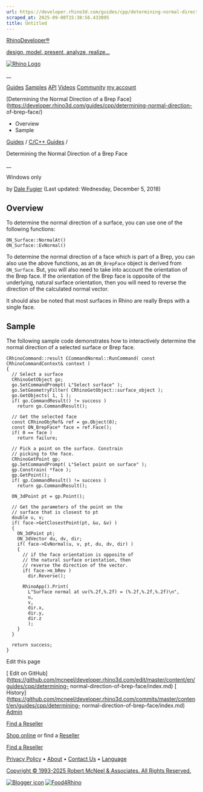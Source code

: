 ```yaml
---
url: https://developer.rhino3d.com/guides/cpp/determining-normal-direction-of-brep-face/
scraped_at: 2025-09-08T15:38:56.433095
title: Untitled
---
```


[RhinoDeveloper®](/)

[design, model, present, analyze, realize...](/)

[![Rhino Logo](https://developer.rhino3d.com/images/rhinodevlogo.png)](/)

__

[Guides](https://developer.rhino3d.com/guides)
[Samples](https://developer.rhino3d.com/samples)
[API](https://developer.rhino3d.com/api)
[Videos](https://developer.rhino3d.com/videos)
[Community](https://discourse.mcneel.com/c/rhino-developer) [my account
](https://www.rhino3d.com/my-account/ "Manage your account, licenses, and
teams")

[Determining the Normal Direction of a Brep
Face](https://developer.rhino3d.com/guides/cpp/determining-normal-direction-
of-brep-face/)

  * Overview
  * Sample

[Guides](https://developer.rhino3d.com/en/guides/) / [C/C++
Guides](https://developer.rhino3d.com/en/guides/cpp/) /

Determining the Normal Direction of a Brep Face

__

Windows only

by [Dale Fugier](https://discourse.mcneel.com/u/dale/) (Last updated:
Wednesday, December 5, 2018)

## Overview

To determine the normal direction of a surface, you can use one of the
following functions:

    
    
    ON_Surface::NormalAt()
    ON_Surface::EvNormal()
    

To determine the normal direction of a face which is part of a Brep, you can
also use the above functions, as an `ON_BrepFace` object is derived from
`ON_Surface`. But, you will also need to take into account the orientation of
the Brep face. If the orientation of the Brep face is opposite of the
underlying, natural surface orientation, then you will need to reverse the
direction of the calculated normal vector.

It should also be noted that most surfaces in Rhino are really Breps with a
single face.

## Sample

The following sample code demonstrates how to interactively determine the
normal direction of a selected surface or Brep face.

    
    
    CRhinoCommand::result CCommandNormal::RunCommand( const CRhinoCommandContext& context )
    {
      // Select a surface
      CRhinoGetObject go;
      go.SetCommandPrompt( L"Select surface" );
      go.SetGeometryFilter( CRhinoGetObject::surface_object );
      go.GetObjects( 1, 1 );
      if( go.CommandResult() != success )
        return go.CommandResult();
    
      // Get the selected face
      const CRhinoObjRef& ref = go.Object(0);
      const ON_BrepFace* face = ref.Face();
      if( 0 == face )
        return failure;
    
      // Pick a point on the surface. Constrain
      // picking to the face.
      CRhinoGetPoint gp;
      gp.SetCommandPrompt( L"Select point on surface" );
      gp.Constrain( *face );
      gp.GetPoint();
      if( gp.CommandResult() != success )
        return gp.CommandResult();
    
      ON_3dPoint pt = gp.Point();
    
      // Get the parameters of the point on the
      // surface that is closest to pt
      double u, v;
      if( face->GetClosestPoint(pt, &u, &v) )
      {
        ON_3dPoint pt;
        ON_3dVector du, dv, dir;
        if( face->EvNormal(u, v, pt, du, dv, dir) )
        {
          // if the face orientation is opposite of
          // the natural surface orientation, then
          // reverse the direction of the vector.
          if( face->m_bRev )
            dir.Reverse();
    
          RhinoApp().Print(
            L"Surface normal at uv(%.2f,%.2f) = (%.2f,%.2f,%.2f)\n",
            u,
            v,
            dir.x,
            dir.y,
            dir.z
            );
        }
      }
    
      return success;
    }
    

Edit this page

[ Edit on
GitHub](https://github.com/mcneel/developer.rhino3d.com/edit/master/content/en/guides/cpp/determining-
normal-direction-of-brep-face/index.md) [
History](https://github.com/mcneel/developer.rhino3d.com/commits/master/content/en/guides/cpp/determining-
normal-direction-of-brep-face/index.md) [
Admin](https://developer.rhino3d.com/admin)

[Find a Reseller](https://www.rhino3d.com/sales)

[Shop online](https://www.rhino3d.com/store) or find a
[Reseller](https://www.rhino3d.com/sales)

[Find a Reseller](https://www.rhino3d.com/sales)

[Privacy Policy](https://www.rhino3d.com/privacy) •
[About](https://www.rhino3d.com/mcneel/about) • [Contact
Us](https://www.rhino3d.com/mcneel/contact) • [
Language](https://www.rhino3d.com/language "Change to a different region or
language")

[Copyright © 1993-2025 Robert McNeel & Associates. All Rights
Reserved.](https://www.rhino3d.com/mcneel/about)

[](https://www.facebook.com/McNeelRhinoceros/)
[](https://twitter.com/bobmcneel) [](https://www.linkedin.com/groups/75313/)
[](https://www.youtube.com/user/RhinoGuide/videos) [](https://vimeo.com/rhino)
[![Blogger
icon](https://developer.rhino3d.com/images/blogger.svg)](http://blog.rhino3d.com/)
[![Food4Rhino](https://developer.rhino3d.com/images/f4r_icon_01.svg)](https://www.food4rhino.com)

